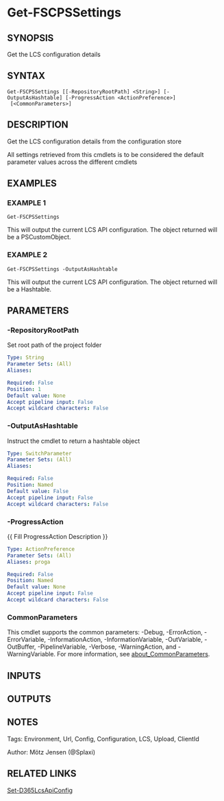 ﻿---
external help file: fscps.tools-help.xml
Module Name: fscps.tools
online version:
schema: 2.0.0
---

# Get-FSCPSSettings

## SYNOPSIS
Get the LCS configuration details

## SYNTAX

```
Get-FSCPSSettings [[-RepositoryRootPath] <String>] [-OutputAsHashtable] [-ProgressAction <ActionPreference>]
 [<CommonParameters>]
```

## DESCRIPTION
Get the LCS configuration details from the configuration store

All settings retrieved from this cmdlets is to be considered the default parameter values across the different cmdlets

## EXAMPLES

### EXAMPLE 1
```
Get-FSCPSSettings
```

This will output the current LCS API configuration.
The object returned will be a PSCustomObject.

### EXAMPLE 2
```
Get-FSCPSSettings -OutputAsHashtable
```

This will output the current LCS API configuration.
The object returned will be a Hashtable.

## PARAMETERS

### -RepositoryRootPath
Set root path of the project folder

```yaml
Type: String
Parameter Sets: (All)
Aliases:

Required: False
Position: 1
Default value: None
Accept pipeline input: False
Accept wildcard characters: False
```

### -OutputAsHashtable
Instruct the cmdlet to return a hashtable object

```yaml
Type: SwitchParameter
Parameter Sets: (All)
Aliases:

Required: False
Position: Named
Default value: False
Accept pipeline input: False
Accept wildcard characters: False
```

### -ProgressAction
{{ Fill ProgressAction Description }}

```yaml
Type: ActionPreference
Parameter Sets: (All)
Aliases: proga

Required: False
Position: Named
Default value: None
Accept pipeline input: False
Accept wildcard characters: False
```

### CommonParameters
This cmdlet supports the common parameters: -Debug, -ErrorAction, -ErrorVariable, -InformationAction, -InformationVariable, -OutVariable, -OutBuffer, -PipelineVariable, -Verbose, -WarningAction, and -WarningVariable. For more information, see [about_CommonParameters](http://go.microsoft.com/fwlink/?LinkID=113216).

## INPUTS

## OUTPUTS

## NOTES
Tags: Environment, Url, Config, Configuration, LCS, Upload, ClientId

Author: Mötz Jensen (@Splaxi)

## RELATED LINKS

[Set-D365LcsApiConfig]()

